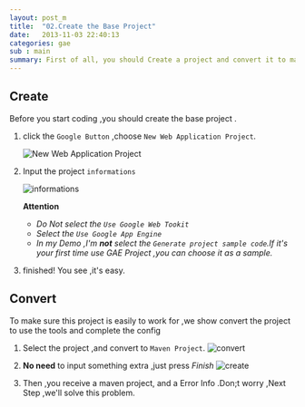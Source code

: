 ```yaml
---
layout: post_m
title:  "02.Create the Base Project"
date:   2013-11-03 22:40:13
categories: gae
sub : main
summary: First of all, you should Create a project and convert it to make it to work.
---
```


## Create 

Before you start coding ,you should create the base project .

1. click the `Google Button` ,choose  `New Web Application Project`.

    ![New Web Application Project][new_project]

2. Input the project `informations`

    ![informations][]

    **Attention**

    * _Do Not select the `Use Google Web Tookit`_
    * _Select the `Use Google App Engine`_
    * _In my Demo ,I'm **not** select the `Generate project sample code`.If it's your first time use GAE Project ,you can choose it as a sample._

3. finished! You see ,it's easy.

## Convert

To make sure this project is easily to work for ,we show convert the project to use the tools and complete the config

1. Select the project ,and convert to `Maven Project`.
	![convert][]

2. **No need** to input something extra ,just press *Finish*
	![create][]

3. Then ,you receive a maven project, and a Error Info .Don;t worry ,Next Step ,we'll solve this problem.



[new_project]:{{site.graphs}}/gae/new_project.jpg
[informations]:{{site.graphs}}/gae/informations.jpg
[convert]:{{site.graphs}}/gae/convert.jpg
[create]:{{site.graphs}}/gae/create.jpg